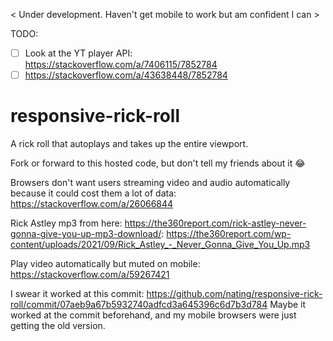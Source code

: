 < Under development. Haven't get mobile to work but am confident I can >

TODO:
* [ ] Look at the YT player API: https://stackoverflow.com/a/7406115/7852784
* [ ] https://stackoverflow.com/a/43638448/7852784

# responsive-rick-roll
A rick roll that autoplays and takes up the entire viewport.

Fork or forward to this hosted code, but don't tell my friends about it 😂


Browsers don't want users streaming video and audio automatically because it could cost them a lot of data: https://stackoverflow.com/a/26066844


Rick Astley mp3 from here: https://the360report.com/rick-astley-never-gonna-give-you-up-mp3-download/: https://the360report.com/wp-content/uploads/2021/09/Rick_Astley_-_Never_Gonna_Give_You_Up.mp3

Play video automatically but muted on mobile: https://stackoverflow.com/a/59267421

I swear it worked at this commit: https://github.com/nating/responsive-rick-roll/commit/07aeb9a67b5932740adfcd3a645396c6d7b3d784
Maybe it worked at the commit beforehand, and my mobile browsers were just getting the old version.


